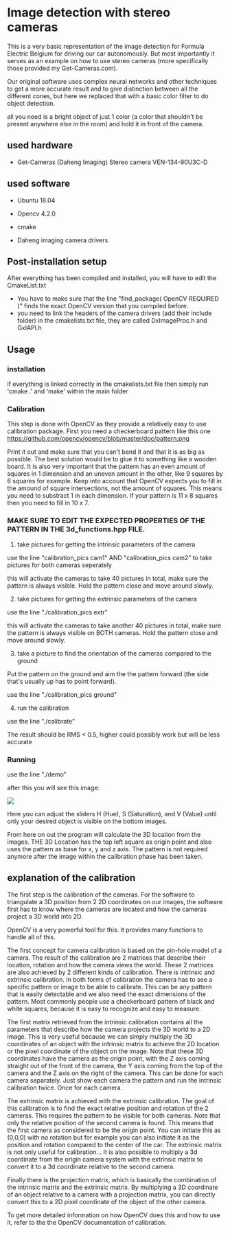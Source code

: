 # Image detection with stereo cameras

This is a very basic representation of the image detection for Formula Electric Belgium for driving our car autonomously. But most importantly it serves as an example on how to use stereo cameras (more specifically those provided my Get-Cameras.com).

Our original software uses complex neural networks and other techniques to get a more accurate result and to give distinction between all the different cones, but here we replaced that with a basic color filter to do object detection.

all you need is a bright object of just 1 color (a color that shouldn't be present anywhere else in the room) and hold it in front of the camera.


## used hardware 

* Get-Cameras (Daheng Imaging) Stereo camera VEN-134-90U3C-D

## used software

* Ubuntu 18.04

* Opencv 4.2.0
 
* cmake

* Daheng imaging camera drivers



## Post-installation setup

After everything has been compiled and installed, you will have to edit the CmakeList.txt

* You have to make sure that the line "find_package( OpenCV REQUIRED )" finds the exact OpenCV version that you compiled before.
* you need to link the headers of the camera drivers (add their include folder) in the cmakelists.txt file, they are called DxImageProc.h and GxIAPI.h

## Usage

### installation

if everything is linked correctly in the cmakelists.txt file then simply run 'cmake .' and 'make' within the main folder

### Calibration

This step is done with OpenCV as they provide a relatively easy to use calibration package. First you need a checkerboard pattern like this one https://github.com/opencv/opencv/blob/master/doc/pattern.png

Print it out and make sure that you can't bend it and that it is as big as possible. The best solution would be to glue it to something like a wooden board. It is also very important that the pattern has an even amount of squares in 1 dimension and an uneven amount in the other, like 9 squares by 6 squares for example. Keep into account that OpenCV expects you to fill in the amound of square intersections, not the amount of squares. This means you need to substract 1 in each dimension. If your pattern is 11 x 8 squares then you need to fill in 10 x 7.

### MAKE SURE TO EDIT THE EXPECTED PROPERTIES OF THE PATTERN IN THE 3d_functions.hpp FILE.

1. take pictures for getting the intrinsic parameters of the camera

 use the line "calibration_pics cam1" AND "calibration_pics cam2" to take pictures for both cameras seperately

 this will activate the cameras to take 40 pictures in total, make sure the pattern is always visible. Hold the pattern close and move around slowly.
 
 

2. take pictures for getting the extrinsic parameters of the camera

 use the line "./calibration_pics extr"

 this will activate the cameras to take another 40 pictures in total, make sure the pattern is always visible on BOTH cameras. Hold the pattern close and move around slowly.



3. take a picture to find the orientation of the cameras compared to the ground

 Put the pattern on the ground and aim the the pattern forward (the side that's usually up has to point forward).

 use the line "./calibration_pics ground"
 
 
4. run the calibration

 use the line "./calibrate"
 
 The result should be RMS < 0.5, higher could possibly work but will be less accurate
 
 ### Running
 
use the line "./demo"

after this you will see this image:

![](https://github.com/WardVer/GET-CAMERAS-3D-DEMO/blob/master/Screenshot%202020-08-14%2014:40:14.png)

Here you can adjust the sliders H (Hue), S (Saturation), and V (Value) until only your desired object is visible on the bottom images.

From here on out the program will calculate the 3D location from the images. THE 3D Location has the top left square as origin point and also uses the pattern as base for x, y and z axis. The pattern is not required anymore after the image within the calibration phase has been taken.





## explanation of the calibration

The first step is the calibration of the cameras. For the software to triangulate a 3D position from 2 2D coordinates on our images, the software first has to know where the cameras are located and how the cameras project a 3D world into 2D.

OpenCV is a very powerful tool for this. It provides many functions to handle all of this.

The first concept for camera calibration is based on the pin-hole model of a camera. The result of the calibration are 2 matrices that describe their location, rotation and how the camera views the world. These 2 matrices are also achieved by 2 different kinds of calibration. There is intrinsic and extrinsic calibration. In both forms of calibration the camera has to see a specific pattern or image to be able to calibrate. This can be any pattern that is easily detectable and we also need the exact dimensions of the pattern. Most commonly people use a checkerboard pattern of black and white squares, because it is easy to recognize and easy to measure.

The first matrix retrieved from the intrinsic calibration contains all the parameters that describe how the camera projects the 3D world to a 2D image. This is very useful because we can simply multiply the 3D coordinates of an object with the intrinsic matrix to achieve the 2D location or the pixel coordinate of the object on the image. Note that these 3D coordinates have the camera as the origin point, with the Z axis coming straight out of the front of the camera, the Y axis coming from the top of the camera and the Z axis on the right of the camera. This can be done for each camera separately. Just show each camera the pattern and run the intrinsic calibration twice. Once for each camera.

The extrinsic matrix is achieved with the extrinsic calibration. The goal of this calibration is to find the exact relative position and rotation of the 2 cameras. This requires the pattern to be visible for both cameras. Note that only the relative position of the second camera is found. This means that the first camera as considered to be the origin point. You can initiate this as (0,0,0) with no rotation but for example you can also initiate it as the position and rotation compared to the center of the car. The extrinsic matrix is not only useful for calibration... It is also possible to multiply a 3d coordinate from the origin camera system with the extrinsic matrix to convert it to a 3d coordinate relative to the second camera.

Finally there is the projection matrix, which is basically the combination of the intrinsic matrix and the extrinsic matrix. By multiplying a 3D coordinate of an object relative to a camera with a projection matrix, you can directly convert this to a 2D pixel coordinate of the object of the other camera.

To get more detailed information on how OpenCV does this and how to use it, refer to the the OpenCV documentation of calibration.



